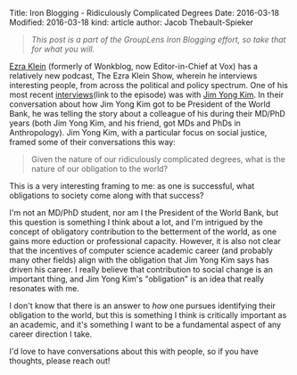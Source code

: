 Title: Iron Blogging - Ridiculously Complicated Degrees
Date: 2016-03-18
Modified: 2016-03-18
kind: article
author: Jacob Thebault-Spieker


> _This post is a part of the GroupLens Iron Blogging effort, so take that for what you will._

[Ezra Klein](https://en.wikipedia.org/wiki/Ezra_Klein) (formerly of Wonkblog, now Editor-in-Chief at Vox) has a relatively new podcast, The Ezra Klein Show, wherein he interviews interesting people, from across the political and policy spectrum. One of his most recent [interviews](https://overcast.fm/+F_9FTZadk)(link to the episode) was with [Jim Yong Kim](https://en.wikipedia.org/wiki/Jim_Yong_Kim). In their conversation about how Jim Yong Kim got to be President of the World Bank, he was telling the story about a colleague of his during their MD/PhD years (both Jim Yong Kim, and his friend, got MDs and PhDs in Anthropology). Jim Yong Kim, with a particular focus on social justice, framed some of their conversations this way:

>Given the nature of our ridiculously complicated degrees, what is the nature of our obligation to the world?

This is a very interesting framing to me: as one is successful, what obligations to society come along with that success?

I'm not an MD/PhD student, nor am I the President of the World Bank, but this question is something I think about a lot, and I'm intrigued by the concept of obligatory contribution to the betterment of the world, as one gains more eduction or professional capacity. However, it is also not clear that the incentives of computer science academic career (and probably many other fields) align with the obligation that Jim Yong Kim says has driven his career. I really believe that contribution to social change is an important thing, and Jim Yong Kim's "obligation" is an idea that really resonates with me.

I don't know that there is an answer to _how_ one pursues identifying their obligation to the world, but this is something I think is critically important as an academic, and it's something I want to be a fundamental aspect of any career direction I take.

I'd love to have conversations about this with people, so if you have thoughts, please reach out!
